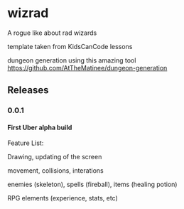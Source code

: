 # wizrad
A rogue like about rad wizards

template taken from KidsCanCode lessons

dungeon generation using this amazing tool https://github.com/AtTheMatinee/dungeon-generation

## Releases

### 0.0.1
#### First Uber alpha build
Feature List:

Drawing, updating of the screen

movement, collisions, interations

enemies (skeleton), spells (fireball), items (healing potion)

RPG elements (experience, stats, etc)
